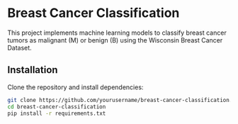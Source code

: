 # Breast Cancer Classification

This project implements machine learning models to classify breast cancer tumors as malignant (M) or benign (B) using the Wisconsin Breast Cancer Dataset.

## Installation

Clone the repository and install dependencies:

```bash
git clone https://github.com/yourusername/breast-cancer-classification.git
cd breast-cancer-classification
pip install -r requirements.txt
